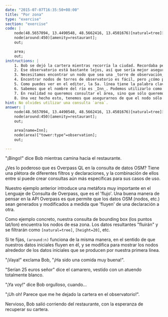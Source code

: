 ```yaml
---
date: "2015-07-07T16:35:50+08:00"
title: "Por zona"
type: "exercise"
section: "exercise"
code: | 
    node(48.5657094, 13.4490548, 48.5662416, 13.4501676)[natural=tree][height=20];
    node(around:450)[amenity=restaurant];
    out;

    area;
    out;
instructions: |
    1. Bob se dejó la cartera mientras recorría la ciudad. Recordaba perfectamente haber dejado la cartera en cierta __torre del observatorio__ en el __río Inn__.
    2. Ese observatorio está bastante lejos, así que sería mejor asegurarnos de que nuestra consulta resultante también muestra nuestra posición actual (¡para no perdernos!) Si te fijas en el editor de la derecha, tenemos dos sentencias `out`, con una línea en blanco entre ellas. Overpass QL puede usar múltiples sentencias `out`. Si piensas en las sentencias QL como _sentencias_, puedes pensar en nuestra estructura aquí como dos párrafos diferentes. Nuestro primer 'párrafo' es la consulta que hemos estado utilizando hasta ahora, y sólo imprime el restaurante donde se encuentra Bob. El segundo 'párrafo' es lo que necesitas editar.
    3. Necesitamos encontrar un nodo que sea una _torre de observación_. Para ello podemos utilizar el filtro `["tower:type"=observation]`. Observa que entrecomillamos el tipo de filtro porque contiene un carácter no alfabético (`:`).
    4. Encontrar nodos de torres de observatorio es fácil, pero ¿cómo podemos limitar nuestros resultados observatorios en el río Inn? Utilizar un _bounding box_ sería demasiado complicado. Lo que podemos optar por hacer es consultar por `área`. Como sabemos que la torre está en una zona concreta (el río Inn), podemos utilizar esa información para hacer nuestra consulta.
    5. Como puedes ver en el editor, la 5a. línea tiene la palabra clave `area`. Es igual que la palabra clave `node` que hemos utilizado hasta ahora, pero en lugar de buscar un único punto de interés como un nodo, "área" busca un... bueno, ¡un _área_!
    6. Sabemos que el nombre del río es _Inn_. Podemos utilizarlo como filtro para nuestra área. Sigue adelante y utiliza `[name=Inn]` como filtro en la sentencia `area`.
    7. En realidad no queremos consultar el área, sino que sólo queremos _utilizar_ el área para encontrar un nodo concreto en ella. Así que en la sexta línea, escribe tu declación `nodo`, junto con el filtro de tipo torre discutido en 3.
    8. Una vez hecho esto, tenemos que asegurarnos de que el nodo sólo consulta dentro del área que hemos definido. Para ello, cambia la sentencia `node` por `node(area)`. Esto le dice a overpass que sólo busque nodos dentro del área definida en la sentencia area.
hint: No olvides utilizar una consulta `area`.
answer: |
    node(48.5657094, 13.4490548, 48.5662416, 13.4501676)[natural=tree][height=20];
    node(around:450)[amenity=restaurant];
    out;

    area[name=Inn];
    node(area)["tower:type"=observation];
    out;

---
```


"¡Bingo!" dice Bob mientras camina hacia el restaurante.

¿Ves lo poderoso que es Overpass QL en la consulta de datos OSM? Tiene una plétora de diferentes filtros y declaraciones, y la combinación de ellos entre sí puede crear consultas aún más específicas para sus casos de uso.

Nuestro ejemplo anterior introduce una metáfora muy importante en el Lenguaje de Consulta de Overpass, que es el 'flujo'. Una buena manera de pensar en la API Overpass es que permite que los datos OSM (nodos, etc.) sean generados y modificados a medida que 'fluyen' de una declaración a otra.

Como ejemplo concreto, nuestra consulta de bounding box (los puntos lat/lon) encuentra los nodos de esa zona. Los datos resultantes "fluirán" y se filtrarán como `[natural=tree]`, `[height=20]`, etc.

Si te fijas, `(around:n)` funciona de la misma manera, en el sentido de que nuestros datos iniciales fluyen en él, y se modifica para mostrar los nodos alrededor de los datos iniciales que se producen por nuestra primera línea.

"¡Vaya!" exclama Bob, "¡Ha sido una comida muy buena!".

"Serían 25 euros señor" dice el camarero, vestido con un atuendo totalmente blanco.

"¡Ya voy!" dice Bob orgulloso, cuando...

"¡Uh oh! Parece que me he dejado la cartera en el observatorio!".

Nervioso, Bob salió corriendo del restaurante, con la esperanza de recuperar su cartera.
